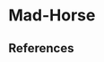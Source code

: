 # Mad-Horse

## References
<ul>
<a href="https://www.w3schools.com/html/html5_canvas.asp"></a>
</ul>
